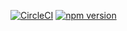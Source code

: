 [![CircleCI](https://circleci.com/gh/shuaijiezhao/WUI-ci-test.svg?style=svg)](https://circleci.com/gh/shuaijiezhao/WUI-ci-test)
[![npm version](https://badge.fury.io/js/wui-test.svg)](https://badge.fury.io/js/wui-test)